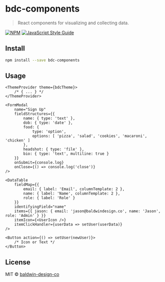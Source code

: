 # bdc-components

> React components for visualizing and collecting data.

[![NPM](https://img.shields.io/npm/v/bdc-components.svg)](https://www.npmjs.com/package/bdc-components) [![JavaScript Style Guide](https://img.shields.io/badge/code_style-standard-brightgreen.svg)](https://standardjs.com)

## Install

```bash
npm install --save bdc-components
```

## Usage

```tsx
<ThemeProvider theme={bdcTheme}>
	/* { ... } */
</ThemeProvider>

<FormModal
	name="Sign Up"
	fieldStructures={{
		name: { type: 'text' },
		dob: { type: 'date' },
		food: {
			type: 'option',
			options: [ 'pizza', 'salad', 'cookies', 'macaroni', 'chicken' ]
		},
		headshot: { type: 'file' },
		bio: { type: 'text', multiline: true }
	}}
	onSubmit={console.log}
	onClose={() => console.log('close')}
/>

<DataTable
	fieldMap={{
		email: { label: 'Email', columnTemplate: 2 },
		name: { label: 'Name', columnTemplate: 2 },
		role: { label: 'Role' }
	}}
	identifyingField="name"
	items={{ jason: { email: 'jason@baldwindesign.co', name: 'Jason', role: 'Admin' } }}
	itemIcon={<UserIcon />}
	itemClickHandler={userData => setUser(userData)}
/>

<Button action={() => setUser(newUser)}>
	/* Icon or Text */
</Button>
```

## License

MIT © [baldwin-design-co](https://github.com/baldwin-design-co)
